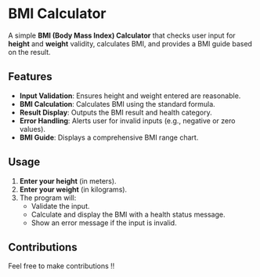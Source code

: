 # BMI Calculator

A simple **BMI (Body Mass Index) Calculator** that checks user input for **height** and **weight** validity, calculates BMI, and provides a BMI guide based on the result.

## Features

- **Input Validation**: Ensures height and weight entered are reasonable.
- **BMI Calculation**: Calculates BMI using the standard formula.
- **Result Display**: Outputs the BMI result and health category.
- **Error Handling**: Alerts user for invalid inputs (e.g., negative or zero values).
- **BMI Guide**: Displays a comprehensive BMI range chart.

## Usage

1. **Enter your height** (in meters).
2. **Enter your weight** (in kilograms).
3. The program will:
   - Validate the input.
   - Calculate and display the BMI with a health status message.
   - Show an error message if the input is invalid.

## Contributions
Feel free to make contributions !!